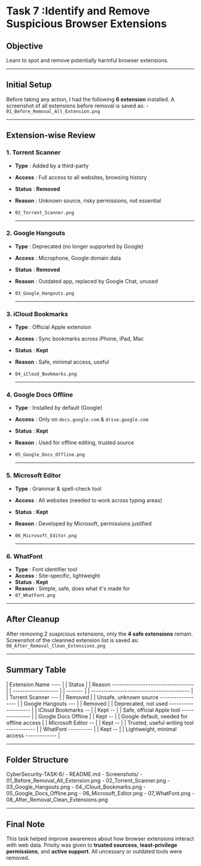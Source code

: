 # Task 7 :Identify and Remove Suspicious Browser Extensions

## Objective 
Learn to spot and remove potentially harmful browser extensions.

--- 

## Initial Setup 

Before taking any action, I had the following **6 extension** installed. A screenshot of all extensions before removal is saved as: 
    - `01_Before_Removal_All_Extension.png`

--- 

## Extension-wise Review

### 1. Torrent Scanner
- **Type**   : Added by a third-party 
- **Access** : Full access to all websites, browsing history 
- **Status** : **Removed** 
- **Reason** : Unknown source, risky permissions, not essential 
- `02_Torrent_Scanner.png`

    --- 

### 2. Google Hangouts 
- **Type**   : Deprecated (no longer supported by Google)
- **Access** : Microphone, Google domain data
- **Status** : **Removed** 
- **Reason** : Outdated app, replaced by Google Chat, unused 
- `03_Google_Hangouts.png`

    --- 

### 3. iCloud Bookmarks 
- **Type**   : Official Apple extension
- **Access** : Sync bookmarks across iPhone, iPad, Mac
- **Status** : **Kept** 
- **Reason** : Safe, minimal access, useful 
- `04_iCloud_Bookmarks.png`

    --- 

### 4. Google Docs Offline 
- **Type**   : Installed by default (Google)
- **Access** : Only on `docs.google.com` & `drive.google.com`
- **Status** : **Kept** 
- **Reason** : Used for offline editing, trusted source 
- `05_Google_Docs_Offline.png`

    --- 

### 5. Microsoft Editor 
- **Type**   : Grammar & spell-check tool
- **Access** : All websites (needed to work across typing areas)
- **Status** : **Kept** 
- **Reason** : Developed by Microsoft, permissions justified 
- `06_Microsoft_Editor.png`

    --- 

### 6. WhatFont 
- **Type**   : Font identifier tool
- **Access** : Site-specific, lightweight
- **Status** : **Kept** 
- **Reason** : Simple, safe, does what it's made for 
- `07_WhatFont.png`

--- 

## After Cleanup 

After removing 2 suspicious extensions, only the **4 safe extensions** remain. Screenshot of the cleanned extension list is saved as: 
    `08_After_Removal_Clean_Extensions.png`

---

## Summary Table 

| Extension Name ---- | | Status  | | Reason ---------------------------------- |
| ------------------- | | ------- | | ----------------------------------------- |
| Torrent Scanner --- | | Removed | | Unsafe, unknown source ------------------ |
| Google Hangouts --- | | Removed | | Deprecated, not used -------------------- |
| iCloud Bookmarks -- | | Kept -- | | Safe, official Apple tool --------------- |
| Google Docs Offline | | Kept -- | | Google default, needed for offline access |
| Microsoft Editor -- | | Kept -- | | Trusted, useful writing tool ------------ |
| WhatFont ---------- | | Kept -- | | Lightweight, minimal access ------------- |

--- 

## Folder Structure 

CyberSecurity-TASK-6/ 
    - README.md 
    - Screenshots/ 
        - 01_Before_Removal_All_Extension.png
        - 02_Torrent_Scanner.png 
        - 03_Google_Hangouts.png 
        - 04_iCloud_Bookmarks.png
        - 05_Google_Docs_Offline.png
        - 06_Microsoft_Editor.png
        - 07_WhatFont.png
        - 08_After_Removal_Clean_Extensions.png 

--- 

## Final Note 

This task helped improve awareness about how browser extensions interact with web data. Prioity was given to **trusted sourcess**, **least-privilege permissions**, and **active support**. All uncessary or outdated tools were removed.